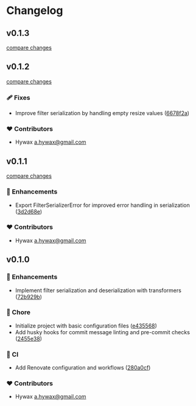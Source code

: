 # Changelog


## v0.1.3

[compare changes](https://github.com/uplora/serializer/compare/v0.1.2...v0.1.3)

## v0.1.2

[compare changes](https://github.com/uplora/serializer/compare/v0.1.1...v0.1.2)

### 🩹 Fixes

- Improve filter serialization by handling empty resize values ([6678f2a](https://github.com/uplora/serializer/commit/6678f2a))

### ❤️ Contributors

- Hywax <a.hywax@gmail.com>

## v0.1.1

[compare changes](https://github.com/uplora/serializer/compare/v0.1.0...v0.1.1)

### 🚀 Enhancements

- Export FilterSerializerError for improved error handling in serialization ([3d2d68e](https://github.com/uplora/serializer/commit/3d2d68e))

### ❤️ Contributors

- Hywax <a.hywax@gmail.com>

## v0.1.0


### 🚀 Enhancements

- Implement filter serialization and deserialization with transformers ([72b929b](https://github.com/uplora/serializer/commit/72b929b))

### 🏡 Chore

- Initialize project with basic configuration files ([e435568](https://github.com/uplora/serializer/commit/e435568))
- Add husky hooks for commit message linting and pre-commit checks ([2455e38](https://github.com/uplora/serializer/commit/2455e38))

### 🤖 CI

- Add Renovate configuration and workflows ([280a0cf](https://github.com/uplora/serializer/commit/280a0cf))

### ❤️ Contributors

- Hywax <a.hywax@gmail.com>

